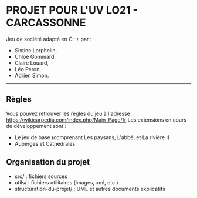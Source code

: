 # PROJET POUR L'UV LO21 - CARCASSONNE

Jeu de société adapté en C++ par :
- Sixtine Lorphelin, 
- Chloé Gommard, 
- Claire Louard, 
- Léo Peron, 
- Adrien Simon.

--------------------------------------

## Règles

Vous pouvez retrouver les règles du jeu à l'adresse https://wikicarpedia.com/index.php/Main_Page/fr
Les extensions en cours de développement sont :
- Le jeu de base (comprenant Les paysans, L'abbé, et La rivière I)
- Auberges et Cathédrales

## Organisation du projet
- src/ : fichiers sources
- utils/ : fichiers utilitaires (images, xml, etc.)
- structuration-du-projet/ : UML et autres documents explicatifs